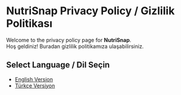 # NutriSnap Privacy Policy / Gizlilik Politikası

Welcome to the privacy policy page for **NutriSnap**.  
Hoş geldiniz! Buradan gizlilik politikamıza ulaşabilirsiniz.  

## Select Language / Dil Seçin

- [English Version](privacy-policy-en.md)  
- [Türkçe Versiyon](privacy-policy-tr.md)
